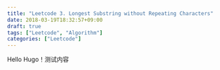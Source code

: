 ```yaml
---
title: "Leetcode 3. Longest Substring without Repeating Characters"
date: 2018-03-19T18:32:57+09:00
draft: true
tags: ["Leetcode", "Algorithm"]
categories: ["Leetcode"]
---
```



Hello Hugo！测试内容
